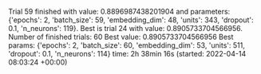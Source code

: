 Trial 59 finished with value: 0.8896987438201904 and parameters: {'epochs': 2, 'batch_size': 59, 'embedding_dim': 48, 'units': 343, 'dropout': 0.1, 'n_neurons': 119}. Best is trial 24 with value: 0.8905733704566956.
Number of finished trials:  60
Best value: 0.8905733704566956
Best params: {'epochs': 2, 'batch_size': 60, 'embedding_dim': 53, 'units': 511, 'dropout': 0.1, 'n_neurons': 114}
time: 2h 38min 16s (started: 2022-04-14 08:03:24 +00:00)